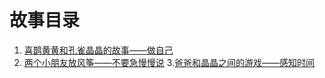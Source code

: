 # 故事目录
1. [喜鹊黄黄和孔雀晶晶的故事——做自己](https://github.com/jingzhou9908/story/blob/master/story/%E5%96%9C%E9%B9%8A%E9%BB%84%E9%BB%84%E5%92%8C%E5%AD%94%E9%9B%80%E6%99%B6%E6%99%B6%E7%9A%84%E6%95%85%E4%BA%8B%E2%80%94%E2%80%94%E5%81%9A%E8%87%AA%E5%B7%B1.md)
2. [两个小朋友放风筝——不要急慢慢说](https://github.com/jingzhou9908/story/blob/master/story/%E4%B8%A4%E4%B8%AA%E5%B0%8F%E6%9C%8B%E5%8F%8B%E6%94%BE%E9%A3%8E%E7%AD%9D%E2%80%94%E2%80%94%E4%B8%8D%E8%A6%81%E6%80%A5%E6%85%A2%E6%85%A2%E8%AF%B4.md)
3.[爸爸和晶晶之间的游戏——感知时间](https://github.com/jingzhou9908/story/blob/master/story/%E7%88%B8%E7%88%B8%E5%92%8C%E6%99%B6%E6%99%B6%E4%B9%8B%E9%97%B4%E7%9A%84%E6%B8%B8%E6%88%8F%E2%80%94%E2%80%94%E6%84%9F%E7%9F%A5%E6%97%B6%E9%97%B4.md)
